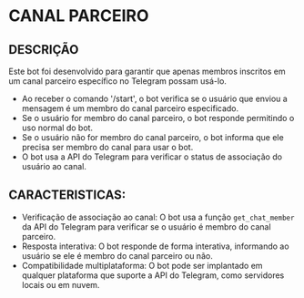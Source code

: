 # CANAL PARCEIRO
## DESCRIÇÃO
Este bot foi desenvolvido para garantir que apenas membros inscritos em um canal parceiro específico no Telegram possam usá-lo.

- Ao receber o comando '/start', o bot verifica se o usuário que enviou a mensagem é um membro do canal parceiro especificado.
- Se o usuário for membro do canal parceiro, o bot responde permitindo o uso normal do bot.
- Se o usuário não for membro do canal parceiro, o bot informa que ele precisa ser membro do canal para usar o bot.
- O bot usa a API do Telegram para verificar o status de associação do usuário ao canal.

## CARACTERISTICAS:
- Verificação de associação ao canal: O bot usa a função `get_chat_member` da API do Telegram para verificar se o usuário é membro do canal parceiro.
- Resposta interativa: O bot responde de forma interativa, informando ao usuário se ele é membro do canal parceiro ou não.
- Compatibilidade multiplataforma: O bot pode ser implantado em qualquer plataforma que suporte a API do Telegram, como servidores locais ou em nuvem.



